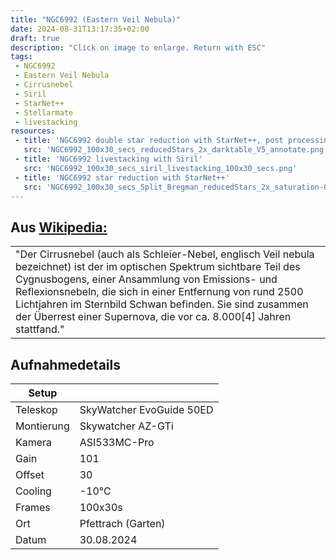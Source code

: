 ```yaml
---
title: "NGC6992 (Eastern Veil Nebula)"
date: 2024-08-31T13:17:35+02:00
draft: true
description: "Click on image to enlarge. Return with ESC" 
tags:
 - NGC6992
 - Eastern Veil Nebula
 - Cirrusnebel
 - Siril
 - StarNet++
 - Stellarmate
 - livestacking
resources:
 - title: 'NGC6992 double star reduction with StarNet++, post processing with darkroom'
   src: 'NGC6992_100x30_secs_reducedStars_2x_darktable_V5_annotate.png'
 - title: 'NGC6992 livestacking with Siril'
   src: 'NGC6992_100x30_secs_siril_livestacking_100x30_secs.png'
 - title: 'NGC6992 star reduction with StarNet++'
   src: 'NGC6992_100x30_secs_Split_Bregman_reducedStars_2x_saturation-0.2.png'
---
```


## Aus [Wikipedia:](https://de.wikipedia.org/wiki/Cirrusnebel)
<table><tr><td>
"Der Cirrusnebel (auch als Schleier-Nebel, englisch Veil nebula bezeichnet) ist der im optischen Spektrum sichtbare Teil des Cygnusbogens, 
einer Ansammlung von Emissions- und Reflexionsnebeln, die sich in einer Entfernung von rund 2500 Lichtjahren im Sternbild Schwan befinden. 
Sie sind zusammen der Überrest einer Supernova, die vor ca. 8.000[4] Jahren stattfand."
</td></tr></table>

## Aufnahmedetails
|Setup       |                          |
|------------|--------------------------|
|Teleskop | SkyWatcher EvoGuide 50ED |
|Montierung | Skywatcher AZ-GTi |
|Kamera | ASI533MC-Pro |
|Gain | 101 |
|Offset | 30 |
|Cooling | -10°C |
|Frames | 100x30s |
|Ort | Pfettrach (Garten) |
|Datum | 30.08.2024 |
